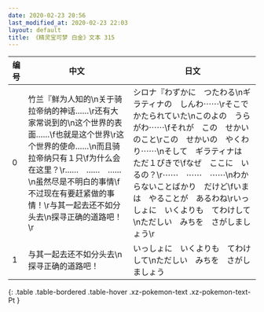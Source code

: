 ```yaml
---
date: 2020-02-23 20:56
last_modified_at: 2020-02-23 22:03
layout: default
title: 《精灵宝可梦 白金》文本 315
---
```

| 编号 | 中文 | 日文 |
| ---- | ---- | ---- |
| 0 | 竹兰『鲜为人知的\n关于骑拉帝纳的神话……\r还有大家常说到的\n这个世界的表面……\f也就是这个世界\r这个世界的使命……\n而且骑拉帝纳只有１只\f为什么会在这里？\r……　……　……\n虽然尽是不明白的事情\f不过现在有要赶紧做的事情！\r与其一起去还不如分头去\n探寻正确的道路吧！\r | シロナ『わずかに　つたわる\nギラティナの　しんわ⋯⋯\rそこで　かたられていた\nこのよの　うらがわ⋯⋯\fそれが　この　せかいのこと\rこの　せかいの　やくわり⋯⋯\nそして　ギラティナは　ただ１ぴきで\fなぜ　ここに　いるの？\r⋯⋯　⋯⋯　⋯⋯\nわからないことばかり　だけど\fいまは　やることが　あるわね\rいっしょに　いくよりも　てわけして\nただしい　みちを　さがしましょう\r |
| 1 | 与其一起去还不如分头去\n探寻正确的道路吧！ | いっしょに　いくよりも　てわけして\nただしい　みちを　さがしましょう |
{: .table .table-bordered .table-hover .xz-pokemon-text .xz-pokemon-text-Pt }